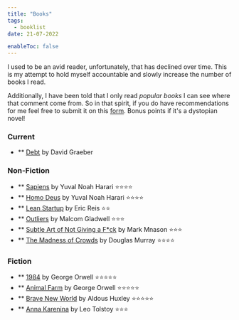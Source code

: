 ```yaml
---
title: "Books"
tags:
  - booklist
date: 21-07-2022

enableToc: false
---
```


I used to be an avid reader, unfortunately, that has declined over time. This is my attempt to hold myself accountable and slowly increase the number of books I read.

Additionally, I have been told that I only read _popular books_ I can see where that comment come from. So in that spirit, if you do have recommendations for me feel free to submit it on this [form](form.link). Bonus points if it's a dystopian novel!

### Current
* ** [Debt](https://www.amazon.com/Debt-First-5-000-Years/dp/1612191290) by David Graeber

### Non-Fiction
* ** [Sapiens](https://www.amazon.com/Sapiens-Humankind-Yuval-Noah-Harari/dp/0062316095) by Yuval Noah Harari ⭐⭐⭐⭐
* ** [Homo Deus](https://www.amazon.com/Homo-Deus-Yuval-Noah-Harari-audiobook/dp/B01MYZ4OUW/ref=sr_1_1?keywords=homo+deus&qid=1658458449&s=books&sprefix=Homo+%2Cstripbooks%2C171&sr=1-1) by Yuval Noah Harari ⭐⭐⭐⭐
* ** [Lean Startup](amazon.com/s?k=lean+startup&i=audible&sprefix=Lean%2Caudible%2C110&ref=nb_sb_ss_ts-doa-p_1_4) by Eric Reis ⭐⭐
* ** [Outliers](https://www.amazon.com/Outliers-Story-Success-Malcolm-Gladwell/dp/0316017930/ref=sr_1_1?crid=5F2EMV2DDD4N&keywords=outliers+malcolm+gladwell&qid=1658458510&s=books&sprefix=outliers%2Cstripbooks%2C108&sr=1-1) by Malcom Gladwell ⭐⭐⭐
* ** [Subtle Art of Not Giving a F*ck](https://www.amazon.com/Subtle-Art-Not-Giving-Counterintuitive/dp/0062457721/ref=sr_1_1?keywords=the+subtle+art+of+not+giving+a+fck&qid=1658458541&s=books&sprefix=the+subte%2Cstripbooks%2C83&sr=1-1)  by Mark Mnason ⭐⭐⭐
* ** [The Madness of Crowds](https://www.amazon.com/Madness-Crowds-Gender-Race-Identity/dp/1635579945/ref=sr_1_1?crid=B21NL8YK2CZQ&keywords=The+Madness+of+Crowds&qid=1658458556&s=books&sprefix=the+madness+of+crowds%2Cstripbooks%2C86&sr=1-1) by Douglas Murray ⭐⭐⭐⭐

### Fiction
* ** [1984](https://www.amazon.com/1984-Signet-Classics-George-Orwell/dp/0451524934) by George Orwell ⭐⭐⭐⭐⭐
* ** [Animal Farm](https://www.amazon.com/Animal-Farm-George-Orwell/dp/9354993389/ref=sr_1_1?keywords=animal+farm&qid=1658458607&s=books&sprefix=animal+%2Cstripbooks%2C88&sr=1-1) by George Orwell ⭐⭐⭐⭐⭐
* ** [Brave New World](https://www.amazon.com/Brave-New-World-Aldous-Huxley/dp/0060850523/ref=sr_1_1?keywords=brave+new+world&qid=1658458644&s=books&sprefix=brave+new+%2Cstripbooks%2C80&sr=1-1) by Aldous Huxley ⭐⭐⭐⭐⭐
* ** [Anna Karenina](https://www.amazon.com/Anna-Karenina-Leo-Tolstoy/dp/B08MVPXVG8/ref=sr_1_1_sspa?keywords=anna+karenina&qid=1658458664&s=books&sprefix=anna%2Cstripbooks%2C84&sr=1-1-spons&psc=1&spLa=ZW5jcnlwdGVkUXVhbGlmaWVyPUEzVzJCQTY1VEhEOVRQJmVuY3J5cHRlZElkPUEwODU4NDU2WkI5Q0FON0VEOFFKJmVuY3J5cHRlZEFkSWQ9QTA1MzA4OTgzMVoxSkVIRDBBN0c5JndpZGdldE5hbWU9c3BfYXRmJmFjdGlvbj1jbGlja1JlZGlyZWN0JmRvTm90TG9nQ2xpY2s9dHJ1ZQ==) by Leo Tolstoy ⭐⭐⭐
